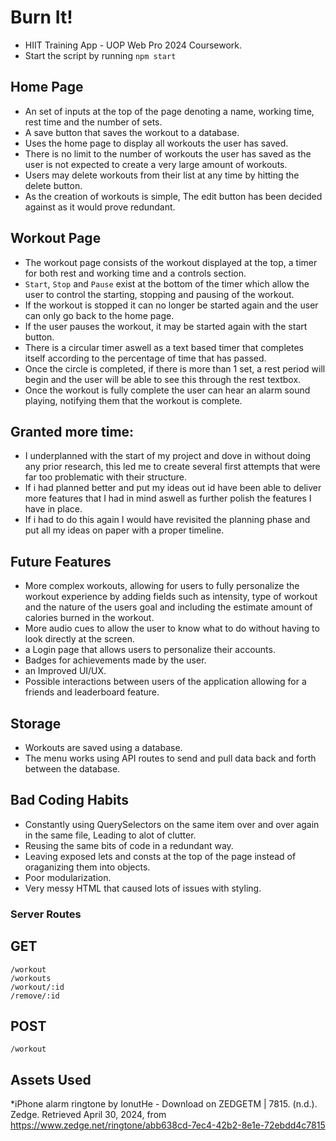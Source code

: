 # Burn It!

- HIIT Training App - UOP Web Pro 2024 Coursework.
- Start the script by running `npm start`

## Home Page

* An set of inputs at the top of the page denoting a name, working time, rest time and the number of sets.
* A save button that saves the workout to a database.
* Uses the home page to display all workouts the user has saved.
* There is no limit to the number of workouts the user has saved as the user is not expected to create a very large amount of workouts.
* Users may delete workouts from their list at any time by hitting the delete button.
* As the creation of workouts is simple, The edit button has been decided against as it would prove redundant.

## Workout Page

* The workout page consists of the workout displayed at the top, a timer for both rest and working time and a controls section.
* `Start`, `Stop` and `Pause` exist at the bottom of the timer which allow the user to control the starting, stopping and pausing of the workout. 
* If the workout is stopped it can no longer be started again and the user can only go back to the home page.
* If the user pauses the workout, it may be started again with the start button.
* There is a circular timer aswell as a text based timer that completes itself according to the percentage of time that has passed.
* Once the circle is completed, if there is more than 1 set, a rest period will begin and the user will be able to see this through the rest textbox.
* Once the workout is fully complete the user can hear an alarm sound playing, notifying them that the workout is complete.

## Granted more time:

* I underplanned with the start of my project and dove in without doing any prior research, this led me to create several first attempts that were far too problematic with their structure. 
* If i had planned better and put my ideas out id have been able to deliver more features that I had in mind aswell as further polish the features I have in place.
* If i had to do this again I would have revisited the planning phase and put all my ideas on paper with a proper timeline.

## Future Features

* More complex workouts, allowing for users to fully personalize the workout experience by adding fields such as intensity, type of workout and the nature of the users goal and including the estimate amount of calories burned in the workout.
* More audio cues to allow the user to know what to do without having to look directly at the screen.
* a Login page that allows users to personalize their accounts.
* Badges for achievements made by the user.
* an Improved UI/UX.
* Possible interactions between users of the application allowing for a friends and leaderboard feature.

## Storage

* Workouts are saved using a database.
* The menu works using API routes to send and pull data back and forth between the database.

## Bad Coding Habits

* Constantly using QuerySelectors on the same item over and over again in the same file, Leading to alot of clutter.
* Reusing the same bits of code in a redundant way.
* Leaving exposed lets and consts at the top of the page instead of oraganizing them into objects.
* Poor modularization.
* Very messy HTML that caused lots of issues with styling.


### Server Routes
## GET

```
/workout
/workouts
/workout/:id
/remove/:id
```

## POST

```
/workout
```

## Assets Used

*iPhone alarm ringtone by IonutHe - Download on ZEDGETM | 7815. (n.d.). Zedge. Retrieved April 30, 2024, from https://www.zedge.net/ringtone/abb638cd-7ec4-42b2-8e1e-72ebdd4c7815
